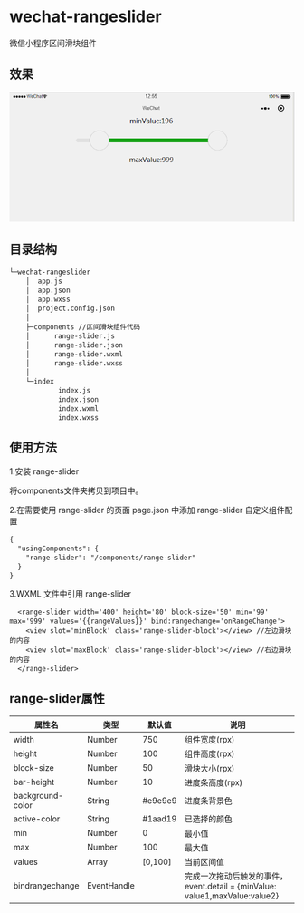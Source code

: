 # wechat-rangeslider

微信小程序区间滑块组件

## 效果

![效果图](demo.gif)

## 目录结构

```
└─wechat-rangeslider
    │  app.js
    │  app.json
    │  app.wxss
    │  project.config.json
    │  
    ├─components //区间滑块组件代码
    │      range-slider.js
    │      range-slider.json
    │      range-slider.wxml
    │      range-slider.wxss
    │      
    └─index
            index.js
            index.json
            index.wxml
            index.wxss
```

## 使用方法

1.安装 range-slider

将components文件夹拷贝到项目中。

2.在需要使用 range-slider 的页面 page.json 中添加 range-slider 自定义组件配置

```
{
  "usingComponents": {
    "range-slider": "/components/range-slider"
  }
}
```

3.WXML 文件中引用 range-slider
```
  <range-slider width='400' height='80' block-size='50' min='99' max='999' values='{{rangeValues}}' bind:rangechange='onRangeChange'>
    <view slot='minBlock' class='range-slider-block'></view> //左边滑块的内容
    <view slot='maxBlock' class='range-slider-block'></view> //右边滑块的内容
  </range-slider>
```

## range-slider属性

| 属性名 | 类型 | 默认值 | 说明 |
|---|---|---|---|
| width | Number | 750 | 组件宽度(rpx)|
| height |Number |100 | 组件高度(rpx) |
| block-size | Number | 50 | 滑块大小(rpx) |
| bar-height | Number | 10 | 进度条高度(rpx) |
| background-color | String | #e9e9e9 | 进度条背景色 |
| active-color | String | #1aad19 | 已选择的颜色 |
| min | Number | 0 | 最小值 |
| max |Number | 100 | 最大值 |
| values |Array| [0,100] | 当前区间值 |
| bindrangechange | EventHandle | |完成一次拖动后触发的事件，event.detail = {minValue: value1,maxValue:value2} |
